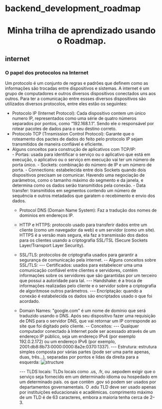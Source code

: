 # backend_development_roadmap
<h1 align="center"> Minha trilha de aprendizado usando o Roadmap. </h1>


<h2> internet </h2>
<h3> O papel dos protocolos na Internet </h3>

Um protocolo é um conjunto de regras e padrões que definem como as informações são trocadas entre dispositivos e sistemas. A internet é um grupo de computadores e outros diversos dispositivos conectados uns aos outros. Para ter a comunicação entre essses diversos dispositivos são utilizados diversos protocolos, entre eles estão os seguintes:
<ul>
  <li> Protocolo IP (Internet Protocol): Cada dispositivo contem um único numero IP, representados como uma série de quatro números separados por pontos, como “192.168.1.1”. Sendo ele o responsável por rotear pacotes de dados para o seu destino correto.
  </li>
  
  <li> Protocolo TCP (Trnsmission Control Protocol): Garante que o roteamento dos pactes de dados do feito pelo protocolo IP sejam transmitidos de maneira confiável e eficiente.</li>  
  <li> Alguns conceitos para construção de aplicativos com TCP/IP:</li>
  - Portas: usada para identificar o serviço ou o aplicativo que está em execução, o aplicativo ou o serviço em execução vai ter um número de porta único.</li>
  - Sockets: combinação do número de IP e um número de porta.</li>
  - Connections: estabelecida entre dois Sockets quando dois dispositivos precisam se comunicar. Havendo uma negociação de parâmetros, como o tamanho máximo do segmento e da janela, e determina como os dados serão transmitidos pela conexão.</li>
  - Data transfer: transmitidos em segmentos contendo um número de sequência e outros metadados que garatem o recebimento e envio dos dados.</li>
  
  - Protocol DNS (Domain Name System): Faz a tradução dos nomes de dominios em endereços IP.
  
  - HTTP e HTTPS: protocolo usado para transferir dados entre um cliente (como um navegador da web) e um servidor (como um site). HTTPS é a versão mais segura, ela faz a transmissão dos dados para os clientes usando a criptografia SSL/TSL (Secure Sockets Layer/Transport Layer Security).
  
  - SSL/TLS: protocolos de criptografia usados para garantir a segurança de comunicação pela internet.
    -- Alguns conceitos sobre SSL/TLS:
      --- Certificados: usados para estabelecer uma uma comunicação confiável entre clientes e servidores, contém informações sobre os servidores que são garantidas por um terceiro que possui a autoridade para tal.
      --- Handshake: é a troca de informações realizadas pelo cliente e o servidor sobre a criptografia de algoritmose outros parâmetros.
      --- Encriptação: quando a conexão é estabelecida os dados são encriptados usado o que foi acordado.
  
  - Domain Names: "google.com" é um nome de domínio que será traduzido usando o DNS. Após seu dispositivo fazer uma requisição de DNS para o servidor DNS, que vai retornar um IP corresponde ao site que foi digitado pelo cliente.
    -- Conceitos:
      --- Qualquer computador conectado à Internet pode ser acessado através de um endereço IP público, seja um endereço IPv4 (por exemplo 192.0.2.172) ou um endereço IPv6 (por exemplo, 2001:db8:8b73:0000:0000:8a2e:0370:1337).
      --- Estrutura: estrutura simples composta por várias partes (pode ser uma parte apenas, duas, três…), separadas por pontos e lidas da direita para a esquerda:
    ![structure](https://github.com/Dev-Duardo/backend_development_roadmap/assets/86846534/11480467-7aa0-4bba-91e4-e46a7ae2335a)
    
      ---  TLDS locais: TLDs locais como .us, .fr, ou .sepodem exigir que o serviço seja fornecido em um determinado idioma ou hospedado em um determinado país. os que contêm .gov só podem ser usados ​​por departamentos governamentais. O .edu TLD deve ser usado apenas por instituições educacionais e acadêmicas. comprimento máximo de um TLD é de 63 caracteres, embora a maioria tenha cerca de 2–3.
  
</ul>

